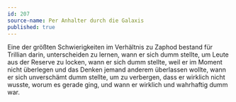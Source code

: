 ```yaml
---
id: 207
source-name: Per Anhalter durch die Galaxis
published: true
---
```

Eine der größten Schwierigkeiten im Verhältnis zu Zaphod bestand für Trillian darin, unterscheiden zu lernen, wann er sich dumm stellte, um Leute aus der Reserve zu locken, wann er sich dumm stellte, weil er im Moment nicht überlegen und das Denken jemand anderem überlassen wollte, wann er sich unverschämt dumm stellte, um zu verbergen, dass er wirklich nicht wusste, worum es gerade ging, und wann er wirklich und wahrhaftig dumm war.
